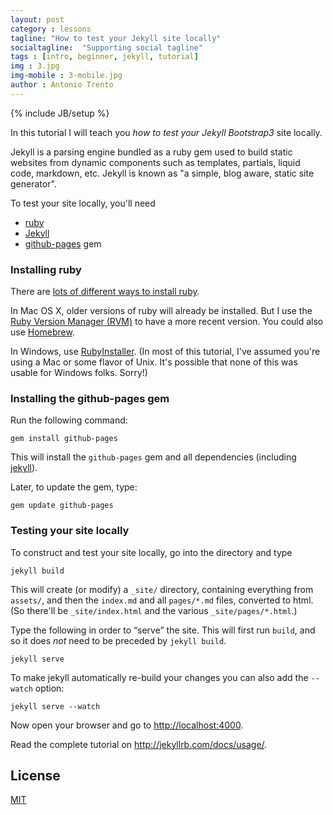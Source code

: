 ```yaml
---
layout: post
category : lessons
tagline: "How to test your Jekyll site locally"
socialtagline:  "Supporting social tagline"
tags : [intro, beginner, jekyll, tutorial]
img : 3.jpg
img-mobile : 3-mobile.jpg
author : Antonio Trento
---
```

{% include JB/setup %}

In this tutorial I will teach you *how to test your Jekyll Bootstrap3* site locally.

Jekyll is a parsing engine bundled as a ruby gem used to build static websites from
dynamic components such as templates, partials, liquid code, markdown, etc. Jekyll is known as "a simple, blog aware, static site generator".

To test your site locally, you'll need

- [ruby](https://www.ruby-lang.org/en/)
- [Jekyll](https://http://jekyllrb.com/)
- [github-pages](https://github.com/github/pages-gem) gem

<!--more-->

### Installing ruby

There are
[lots of different ways to install ruby](https://www.ruby-lang.org/en/installation/).


In Mac OS X, older versions of ruby will already be installed.  But I
use the [Ruby Version Manager (RVM)](http://rvm.io/) to have a more
recent version.  You could also use [Homebrew](http://brew.sh/).

In Windows, use [RubyInstaller](http://rubyinstaller.org/). (In most
of this tutorial, I've assumed you're using a Mac or some flavor of
Unix. It's possible that none of this was usable for Windows
folks. Sorry!)


### Installing the github-pages gem

Run the following command:

    gem install github-pages

This will install the `github-pages` gem and all dependencies
(including [jekyll](http://jekyllrb.com/)).

Later, to update the gem, type:

    gem update github-pages


### Testing your site locally

To construct and test your site locally, go into the directory and
type

    jekyll build

This will create (or modify) a `_site/` directory, containing
everything from `assets/`, and then the `index.md` and all
`pages/*.md` files, converted to html. (So there'll be
`_site/index.html` and the various `_site/pages/*.html`.)

Type the following in order to &ldquo;serve&rdquo; the site.
This will first run `build`, and so it does _not_ need to be
preceded by `jekyll build`.

    jekyll serve

To make jekyll automatically re-build your changes you can also add the `--watch` option:

    jekyll serve --watch

Now open your browser and go to <http://localhost:4000>.

Read the complete tutorial on <http://jekyllrb.com/docs/usage/>.

## License

[MIT](http://opensource.org/licenses/MIT)
